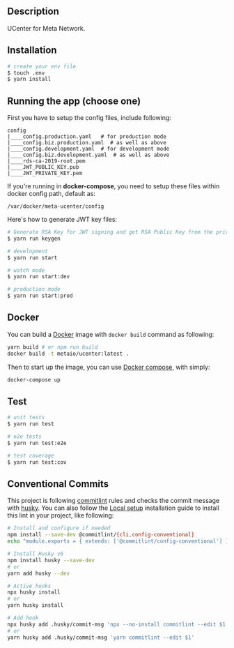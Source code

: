 ## Description

UCenter for Meta Network.

## Installation

```bash
# create your env file
$ touch .env
$ yarn install
```

## Running the app (choose one)

First you have to setup the config files, include following:

```
config
|____config.production.yaml   # for production mode
|____config.biz.production.yaml  # as well as above
|____config.development.yaml  # for development mode
|____config.biz.development.yaml  # as well as above
|____rds-ca-2019-root.pem
|____JWT_PUBLIC_KEY.pub
|____JWT_PRIVATE_KEY.pem
```

If you're running in **docker-compose**, you need to setup these files within docker config path, default as:

```
/var/docker/meta-ucenter/config
```

Here's how to generate JWT key files:

```bash
# Generate RSA Key for JWT signing and get RSA Public Key from the private key
$ yarn run keygen

# development
$ yarn run start

# watch mode
$ yarn run start:dev

# production mode
$ yarn run start:prod
```

## Docker

You can build a [Docker](https://www.docker.com/) image with `docker build` command as following:

```bash
yarn build # or npm run build
docker build -t metaio/ucenter:latest .
```

Then to start up the image, you can use [Docker compose](https://docs.docker.com/compose/), with simply:

```bash
docker-compose up
```

## Test

```bash
# unit tests
$ yarn run test

# e2e tests
$ yarn run test:e2e

# test coverage
$ yarn run test:cov
```

## Conventional Commits

This project is following [commitlint](https://github.com/conventional-changelog/commitlint) rules and checks the commit message with [husky](https://typicode.github.io/husky/#/?id=features). You can also follow the [Local setup](https://commitlint.js.org/#/guides-local-setup) installation guide to install this lint in your project, like following:

```bash
# Install and configure if needed
npm install --save-dev @commitlint/{cli,config-conventional}
echo "module.exports = { extends: ['@commitlint/config-conventional'] };" > commitlint.config.js

# Install Husky v6
npm install husky --save-dev
# or
yarn add husky --dev

# Active hooks
npx husky install
# or
yarn husky install

# Add hook
npx husky add .husky/commit-msg 'npx --no-install commitlint --edit $1'
# or
yarn husky add .husky/commit-msg 'yarn commitlint --edit $1'
```
